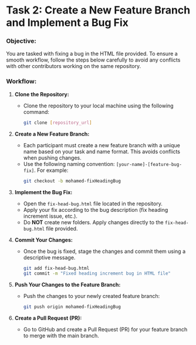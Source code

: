 # Task 2: Create a New Feature Branch and Implement a Bug Fix

### Objective:
You are tasked with fixing a bug in the HTML file provided. To ensure a smooth workflow, follow the steps below carefully to avoid any conflicts with other contributors working on the same repository.

### Workflow:

1. **Clone the Repository:**
   - Clone the repository to your local machine using the following command:
     ```bash
     git clone [repository_url]
     ```

2. **Create a New Feature Branch:**
   - Each participant must create a new feature branch with a unique name based on your task and name format. This avoids conflicts when pushing changes.
   - Use the following naming convention: `[your-name]-[feature-bug-fix]`. For example:
     ```bash
     git checkout -b mohamed-fixHeadingBug
     ```

3. **Implement the Bug Fix:**
   - Open the `fix-head-bug.html` file located in the repository.
   - Apply your fix according to the bug description (fix heading increment issue, etc.).
   - Do **NOT** create new folders. Apply changes directly to the `fix-head-bug.html` file provided.

4. **Commit Your Changes:**
   - Once the bug is fixed, stage the changes and commit them using a descriptive message.
     ```bash
     git add fix-head-bug.html
     git commit -m "Fixed heading increment bug in HTML file"
     ```

5. **Push Your Changes to the Feature Branch:**
   - Push the changes to your newly created feature branch:
     ```bash
     git push origin mohamed-fixHeadingBug
     ```

6. **Create a Pull Request (PR):**
   - Go to GitHub and create a Pull Request (PR) for your feature branch to merge with the main branch.

